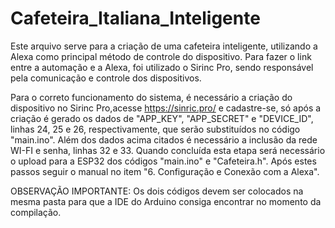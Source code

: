 # Cafeteira_Italiana_Inteligente
Este arquivo serve para a criação de uma cafeteira inteligente, utilizando a Alexa como principal método de controle do dispositivo. Para fazer o link entre a automação e a Alexa, foi utilizado o Sirinc Pro, sendo responsável pela comunicação e controle dos dispositivos.

Para o correto funcionamento do sistema, é necessário a criação do dispositivo no Sirinc Pro,acesse https://sinric.pro/ e cadastre-se, só após a criação é gerado os dados de "APP_KEY", "APP_SECRET" e "DEVICE_ID", linhas 24, 25 e 26, respectivamente, que serão substituídos no código "main.ino".
Além dos dados acima citados é necessário a inclusão da rede WI-FI e senha, linhas 32 e 33. 
Quando concluída esta etapa será necessário o upload para a ESP32 dos códigos "main.ino" e "Cafeteira.h". Após estes passos seguir o manual no item "6. Configuração e Conexão com a Alexa".

OBSERVAÇÃO IMPORTANTE: Os dois códigos devem ser colocados na mesma pasta para que a IDE do Arduino consiga encontrar no momento da compilação.
